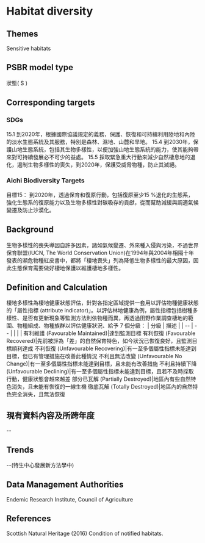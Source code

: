 # Habitat diversity

<script type="text/javascript" src="http://cdn.mathjax.org/mathjax/latest/MathJax.js?config=TeX-AMS-MML_HTMLorMML"></script>

## Themes
Sensitive habitats
## PSBR model type
狀態( S )
## Corresponding targets
### SDGs
15.1 到2020年，根據國際協議規定的義務，保護、恢復和可持續利用陸地和內陸的淡水生態系統及其服務，特別是森林、濕地、山麓和旱地。 15.4 到2030年，保護山地生態系統，包括其生物多樣性，以便加強山地生態系統的能力，使其能夠帶來對可持續發展必不可少的益處。 15.5 採取緊急重大行動來減少自然棲息地的退化，遏制生物多樣性的喪失，到2020年，保護受威脅物種，防止其滅絕。
### Aichi Biodiversity Targets
目標15： 到2020年，透過保育和復原行動，包括復原至少15 %退化的生態系，強化生態系的復原能力以及生物多樣性對碳吸存的貢獻，從而幫助減緩與調適氣候變遷及防止沙漠化。
## Background
生物多樣性的喪失導因自許多因素，諸如氣候變遷、外來種入侵與污染，不過世界保育聯盟(IUCN, The World Conservation Union)在1994年與2004年相隔十年發表的瀕危物種紅皮書中，都將「棲地喪失」列為降低生物多樣性的最大原因，因此生態保育需要做好棲地保護以維護棲地多樣性。
## Definition and Calculation
棲地多樣性為棲地健康狀態評估，針對各指定區域提供一套用以評估物種健康狀態的「屬性指標 (attribute indicator)」。以評估林地健康為例，屬性指標包括樹種多樣性、是否有更新現象等監測方法則依物種而異，再透過田野作業調查棲地的範圍、物種組成、物種族群以評估健康狀況、給予 7 個分級：
| 分級 | 描述 |
| -- | -- |
|    |    |
 有利維護 (Favourable Maintained)|達到監測目標 有利恢復 (Favourable Recovered)|先前被評為「差」的自然保育特色，如今狀況已恢復良好，且監測目標順利達成 不利恢復 (Unfavourable Recovering)|有一至多個屬性指標未能達到目標，但已有管理措施在改善此種情況 不利且無法改變 (Unfavourable No Change)|有一至多個屬性指標未能達到目標，且未能有改善措施 不利且持續下降 (Unfavourable Declining)|有一至多個屬性指標未能達到目標，且若不及時採取行動，健康狀態會越來越差 部分已瓦解 (Partially Destroyed)|地區內有些自然特色消失，且未能有恢復的一線生機 徹底瓦解 (Totally Destroyed)|地區內的自然特色完全消失，且無法恢復
## 現有資料內容及所跨年度
--
## Trends
--(特生中心發展新方法學中)
## Data Management Authorities
Endemic Research Institute, Council of Agriculture
## References
Scottish Natural Heritage (2016) Condition of notified habitats.